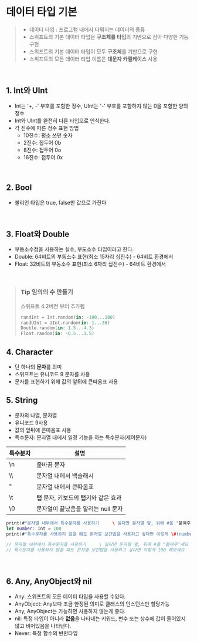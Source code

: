 
# 데이터 타입 기본
>* 데이터 타입 : 프로그램 내에서 다뤄지는 데이터의 종류
>* 스위프트의 기본 데이터 타입은 **구조체를 타입**의 기반으로 삼아 다양한 기능 구현
>* 스위프트의 기본 데이터 타입이 모두 **구조체**를 기반으로 구현 
>* 스위프트의 모든 데이터 타입 이름은 **대문자 카멜케이스** 사용

</br>

## 1. Int와 UInt
* Int는 '+, -' 부호를 포함한 정수, UInt는 '-' 부호를 포함하지 않는 0을 포함한 양의 정수
* Int와 UInt를 완전히 다른 타입으로 인식한다.
* 각 진수에 따른 정수 표현 방법
  * 10진수: 평소 쓰던 숫자
  * 2진수: 접두어 0b
  * 8진수: 접두어 0o
  * 16진수: 접두어 0x

</br>

## 2. Bool
* 불리언 타입은 true, false만 값으로 가진다

</br>

## 3. Float와 Double

* 부동소수점을 사용하는 실수, 부도소수 타입이라고 한다.
* Double: 64비트의 부동소수 표현(최소 15자리 십진수) - 64비트 환경에서
* Float: 32비트의 부동소수 표현(최소 6자리 십진수) - 64비트 환경에서

</br>

>### Tip 임의의 수 만들기
>스위프트 4.2버전 부터 추가됨
>```swift
>randInt = Int.random(in: -100...100)
>randUInt = UInt.random(in: 1...30)
>Double.random(in: 1.5...4.3)
>Float.random(in: -0.5...1.5)
>```

## 4. Character
* 단 하나의 **문자**를 의미
* 스위프트는 유니코드 9 문자를 사용
* 문자를 표현하기 위해 값의 앞뒤에 큰따옴표 사용

## 5. String
* 문자의 나열, 문자열
* 유니코드 9사용
* 값의 앞뒤에 큰따옴표 사용
* 특수문자: 문자열 내에서 일정 기능을 하는 특수문자(제어문자)

|특수분자|설명|
|--------|----|
| \n |줄바꿈 문자|
| \\\ |문자열 내에서 백슬래시|
| \" |문자열 내에서 큰따옴표|
| \t |탭 문자, 키보드의 탭키와 같은 효과|
| \0 |문자열이 끝났음을 알리는 null 문자|

```swift
print(#"문자열 내부에서 특수문자를 사용하기     \ 싫다면 문자열 앞, 뒤에 #을 "붙여주"세요"#)
let number: Int = 100
print(#"특수문자를 사용하지 않을 떄도 문자열 보간법을 사용하고 싶다면 이렇게 \#(number) 해보세요"#)

// 문자열 내부에서 특수문자를 사용하기     \ 싫다면 문자열 앞, 뒤에 #을 "붙여주"세요
// 특수문자를 사용하지 않을 떄도 문자열 보간법을 사용하고 싶다면 이렇게 100 해보세요
```

</br>

## 6. Any, AnyObject와 nil 
* Any: 스위프트의 모든 데이터 타입을 사용할 수있다.
* AnyObject: Any보다 조금 한정된 의미로 클래스의 인스턴스만 할당가능
* Any, AnyObject는 가능하면 사용하지 않는게 좋다.
* nil: 특정 타입이 아니라 **없음**을 나타내는 키워드, 변수 또는 상수에 값이 들어있지 않고 비어있음을 나타낸다.
* Never: 특정 함수의 반환타입